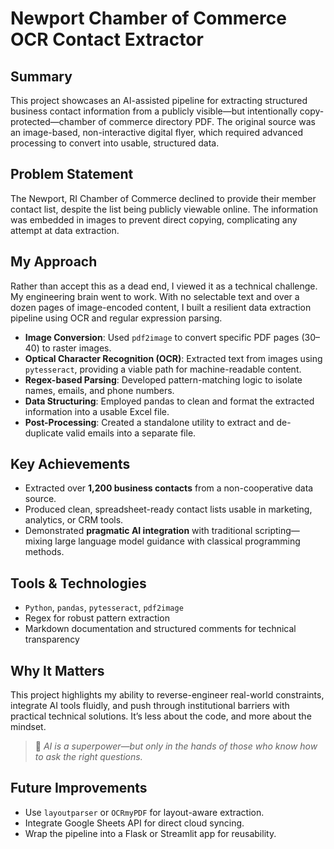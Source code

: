# Newport Chamber of Commerce OCR Contact Extractor

## Summary
This project showcases an AI-assisted pipeline for extracting structured business contact information from a publicly visible—but intentionally copy-protected—chamber of commerce directory PDF. The original source was an image-based, non-interactive digital flyer, which required advanced processing to convert into usable, structured data.

## Problem Statement
The Newport, RI Chamber of Commerce declined to provide their member contact list, despite the list being publicly viewable online. The information was embedded in images to prevent direct copying, complicating any attempt at data extraction.

## My Approach
Rather than accept this as a dead end, I viewed it as a technical challenge. My engineering brain went to work. With no selectable text and over a dozen pages of image-encoded content, I built a resilient data extraction pipeline using OCR and regular expression parsing.

- **Image Conversion**: Used `pdf2image` to convert specific PDF pages (30–40) to raster images.
- **Optical Character Recognition (OCR)**: Extracted text from images using `pytesseract`, providing a viable path for machine-readable content.
- **Regex-based Parsing**: Developed pattern-matching logic to isolate names, emails, and phone numbers.
- **Data Structuring**: Employed pandas to clean and format the extracted information into a usable Excel file.
- **Post-Processing**: Created a standalone utility to extract and de-duplicate valid emails into a separate file.

## Key Achievements
- Extracted over **1,200 business contacts** from a non-cooperative data source.
- Produced clean, spreadsheet-ready contact lists usable in marketing, analytics, or CRM tools.
- Demonstrated **pragmatic AI integration** with traditional scripting—mixing large language model guidance with classical programming methods.

## Tools & Technologies
- `Python`, `pandas`, `pytesseract`, `pdf2image`
- Regex for robust pattern extraction
- Markdown documentation and structured comments for technical transparency

## Why It Matters
This project highlights my ability to reverse-engineer real-world constraints, integrate AI tools fluidly, and push through institutional barriers with practical technical solutions. It’s less about the code, and more about the mindset.

> 🧠 *AI is a superpower—but only in the hands of those who know how to ask the right questions.*

## Future Improvements
- Use `layoutparser` or `OCRmyPDF` for layout-aware extraction.
- Integrate Google Sheets API for direct cloud syncing.
- Wrap the pipeline into a Flask or Streamlit app for reusability.